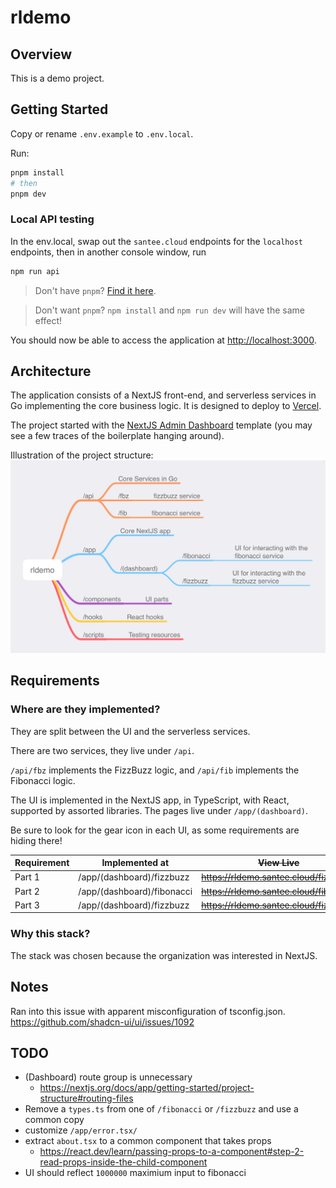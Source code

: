 # rldemo

## Overview

This is a demo project.

## Getting Started

Copy or rename `.env.example` to `.env.local`.

Run:

``` bash
pnpm install
# then
pnpm dev
```

### Local API testing

In the env.local, swap out the `santee.cloud` endpoints for the `localhost` endpoints, then in another console window, run 
```bash
npm run api
```

> Don't have `pnpm`? [Find it here](https://pnpm.io/installation).

> Don't want `pnpm`? `npm install` and `npm run dev` will have the same effect!

You should now be able to access the application at <http://localhost:3000>.

## Architecture

The application consists of a NextJS front-end, and serverless services in Go implementing the core business logic. It is designed to deploy to [Vercel](https://vercel.com/home).

The project started with the [NextJS Admin Dashboard](https://vercel.com/templates/next.js/admin-dashboard) template (you may see a few traces of the boilerplate hanging around).

Illustration of the project structure:
![Project Structure](./docs/project-structure.png "Project Stucture")

## Requirements

### Where are they implemented?

They are split between the UI and the serverless services.

There are two services, they live under `/api`.

`/api/fbz` implements the FizzBuzz logic, and `/api/fib` implements the Fibonacci logic.

The UI is implemented in the NextJS app, in TypeScript, with React, supported by assorted libraries. The pages live under `/app/(dashboard)`.

Be sure to look for the gear icon in each UI, as some requirements are hiding there!

| Requirement | Implemented at             | ~~View Live~~                               |
|-------------|----------------------------|-----------------------------------------|
| Part 1      | /app/(dashboard)/fizzbuzz  | ~~<https://rldemo.santee.cloud/fizzbuzz>~~  |
| Part 2      | /app/(dashboard)/fibonacci | ~~<https://rldemo.santee.cloud/fibonacci>~~ |
| Part 3      | /app/(dashboard)/fizzbuzz  | ~~<https://rldemo.santee.cloud/fizzbuzz>~~  |

### Why this stack?

The stack was chosen because the organization was interested in NextJS. 

## Notes

Ran into this issue with apparent misconfiguration of tsconfig.json.
<https://github.com/shadcn-ui/ui/issues/1092>

## TODO
 - (Dashboard) route group is unnecessary
   - https://nextjs.org/docs/app/getting-started/project-structure#routing-files
 - Remove a `types.ts` from one of `/fibonacci` or `/fizzbuzz` and use a common copy
 - customize `/app/error.tsx/`
 - extract `about.tsx` to a common component that takes props
    - https://react.dev/learn/passing-props-to-a-component#step-2-read-props-inside-the-child-component
 - UI should reflect `1000000` maximium input to fibonacci
